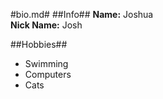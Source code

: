 #bio.md#
##Info##
**Name:** Joshua  
**Nick Name:** Josh  

##Hobbies##
* Swimming
* Computers
* Cats
